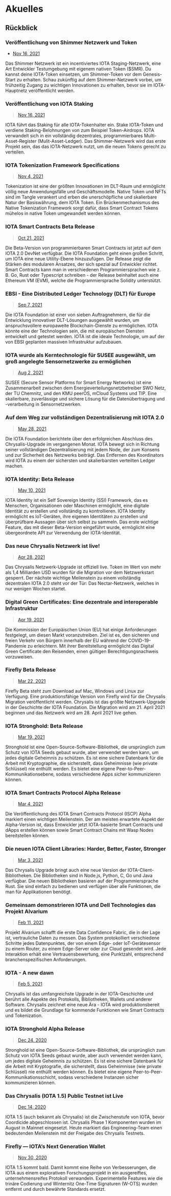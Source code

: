 # Akuelles

<!--
---article_info
title: Rückblick
author: [KI Bot]
reviews: []
---
-->

## Rückblick

### Veröffentlichung von Shimmer Netzwerk und Token

- [Nov 16, 2021](https://blog.shimmer.network/announcing-the-shimmer-network-and-token/)

Das Shimmer Netzwerk ist ein incentiviertes IOTA Staging-Netzwerk, eine Art Entwickler Testumgebung mit eigenem nativen Token ($SMR). Du kannst deine IOTA-Token einsetzen, um Shimmer-Token vor dem Genesis-Start zu erhalten. Schau zukünftig auf dem Shimmer-Netzwerk vorbei, um frühzeitig Zugang zu wichtigen Innovationen zu erhalten, bevor sie im IOTA-Hauptnetz veröffentlicht werden.


### Veröffentlichung von IOTA Staking

> [Nov 16, 2021](https://blog.iota.org/introducing-iota-staking/)

IOTA führt das Staking für alle IOTA-Tokenhalter ein. Stake IOTA-Token und verdiene Staking-Belohnungen von zum Beispiel Token-Airdrops. IOTA verwandelt sich in ein vollständig dezentrales, programmierbares Multi-Asset-Register (Mulit-Asset-Ledger). Das Shimmer-Netzwerk wird das erste Projekt sein, das das IOTA-Netzwerk nutzt, um die neuen Tokens gerecht zu verteilen.


### IOTA Tokenization Framework Specifications

> [Nov 4, 2021](https://blog.iota.org/iota-tokenization-framework-specifications/)

Tokenization ist eine der größten Innovationen im DLT-Raum und ermöglicht völlig neue Anwendungsfälle und Geschäftsmodelle. Native Token und NFTs sind im Tangle verankert und erben die unerschöpfliche und skalierbare Natur der Basiswährung, dem IOTA Token. Ein Brückenmechanismus des Native Tokenization Framework sorgt dafür, dass Smart Contract Tokens mühelos in native Token umgewandelt werden können.


### IOTA Smart Contracts Beta Release

> [Oct 21, 2021](https://blog.iota.org/iota-smart-contracts-beta-release/)

Die Beta-Version von programmierbaren Smart Contracts ist jetzt auf dem IOTA 2.0 DevNet verfügbar. Die IOTA Foundation geht einen großen Schritt, um IOTA eine neue Utility-Ebene hinzuzufügen. Der Release zeigt die Stärken des modularen Ansatzes, der sich spezial auf Entwickler richtet. Smart Contracts kann man in verschiedenen Programmiersprachen wie z. B. Go, Rust oder Typescript schreiben - der Release beinhaltet auch eine Ethereum VM (EVM), welche die Programmiersprache Solidity unterstützt.

### EBSI - Eine Distributed Ledger Technology (DLT) für Europe 

> [Sep 7, 2021](https://blog.iota.org/ebsi-building-a-distributed-ledger-technology-for-europe/)

Die IOTA Foundation ist einer von sieben Auftragnehmern, die für die Entwicklung innovativer DLT-Lösungen ausgewählt wurden, um anspruchsvollere europaweite Blockchain-Dienste zu ermöglichen. IOTA könnte eine der Technologien sein, die mit europäischen Diensten entwickelt und getestet werden. IOTA ist die ideale Technologie, um auf der von EBSI geplanten massiven Infrastruktur aufzubauen.
 

### IOTA wurde als Kerntechnologie für SUSEE ausgewählt, um groß angelegte Sensornetzwerke zu ermöglichen

> [Aug 2, 2021](https://blog.iota.org/the-iota-tangle-selected-as-core-technology-for-susee-to-enable-large-scale-sensor-networks/)

SUSEE (Secure Sensor Platforms for Smart Energy Networks) ist eine Zusammenarbeit zwischen dem Energieverteilungsnetzbetreiber SWO Netz, der TU Chemnitz, und den KMU peerOS, mCloud Systems und TIP. Eine skalierbare, zuverlässige und sichere Lösung für die Datenübertragung und -verarbeitung in Sensornetzwerken.


### Auf dem Weg zur vollständigen Dezentralisierung mit IOTA 2.0

> [May 28, 2021](https://blog.iota.org/path-towards-full-decentralization-with-iota-2-0/)

Die IOTA Foundation berichtete über den erfolgreichen Abschluss des Chrysalis-Upgrade im vergangenen Monat. IOTA bewegt sich in Richtung seiner vollständigen Dezentralisierung mit jedem Node, der zum Konsens und zur Sicherheit des Netzwerks beiträgt. Das Entfernen des Koordinators wird IOTA zu einem der sichersten und skalierbarsten verteilten Ledger machen.


### IOTA Identity: Beta Release
> [May 10, 2021](https://blog.iota.org/iota-identity-beta-release/)

IOTA Identity ist ein Self Sovereign Identity (SSI) Framework, das es Menschen, Organisationen oder Maschinen ermöglicht, eine digitale Identität zu erstellen und vollständig zu kontrollieren. IOTA Identity ermöglicht es IoT-Geräten, ihre eigenen Identitäten zu erstellen und überprüfbare Aussagen über sich selbst zu sammeln. Das erste wichtige Feature, das mit dieser Beta-Version eingeführt wurde, ermöglicht eine übergeordnete API zur Verwendung der IOTA-Identität.


### Das neue Chrysalis Netzwerk ist live!
> [Apr 28, 2021](https://blog.iota.org/the-new-chrysalis-network-is-live/)

Das Chrysalis Netzwerk-Upgrade ist offiziell live. Token im Wert von mehr als 1,4 Milliarden USD wurden für die Migration vor dem Netzwerkstart gesperrt. Der nächste wichtige Meilenstein zu einem vollständig dezentralen IOTA 2.0 steht vor der Tür: Das Nectar-Netzwerk, welches in nur wenigen Wochen startet.


### Digital Green Certificates: Eine dezentrale and interoperable Infrastruktur

> [Apr 19, 2021](https://blog.iota.org/digital-green-certificates-a-decentralized-and-interoperable-infrastructure/)

Die Kommission der Europäischen Union (EU) hat einige Anforderungen festgelegt, um diesen Markt voranzutreiben. Ziel ist es, den sicheren und freien Verkehr von Bürgern innerhalb der EU während der COVID-19-Pandemie zu erleichtern. Mit ihrer Bereitstellung ermöglicht das Digital Green Certificate den Reisenden, einen gültigen Berechtigungsnachweis vorzuweisen.


### Firefly Beta Release

> [Mar 22, 2021](https://blog.iota.org/firefly-beta-release/)

Firefly Beta steht zum Download auf Mac, Windows und Linux zur Verfügung. Eine produktionsfähige Version von Firefly wird für die Chrysalis Migration veröffentlicht werden. Chrysalis ist das größte Netzwerk-Upgrade in der Geschichte der IOTA Foundation. Die Migration wird am 21. April 2021 beginnen und das Netzwerk wird am 28. April 2021 live gehen.


### IOTA Stronghold: Beta Release

> [Mar 19, 2021](https://blog.iota.org/iota-stronghold-beta-release/)

Stronghold ist eine Open-Source-Software-Bibliothek, die ursprünglich zum Schutz von IOTA Seeds gebaut wurde, aber verwendet werden kann, um jedes digitale Geheimnis zu schützen. Es ist eine sichere Datenbank für die Arbeit mit Kryptographie, die sicherstellt, dass Geheimnisse (wie private Schlüssel) nie enthüllt werden. Es bietet eine eigene Peer-to-Peer-Kommunikationsebene, sodass verschiedene Apps sicher kommunizieren können.


### IOTA Smart Contracts Protocol Alpha Release

> [Mar 4, 2021](https://blog.iota.org/iota-smart-contracts-protocol-alpha-release/)

Die Veröffentlichung des IOTA Smart Contracts Protocol (ISCP) Alpha markiert einen wichtigen Meilenstein. Der am meisten erwartete Aspekt der Alpha-Version ist, dass Entwickler jetzt IOTA-basierte Smart Contracts und dApps erstellen können sowie Smart Contract Chains mit Wasp Nodes bereitstellen können.


### Die neuen IOTA Client Libraries: Harder, Better, Faster, Stronger
> [Mar 3, 2021](https://blog.iota.org/the-new-iota-client-libraries-harder-better-faster-stronger/)

Das Chrysalis Upgrade bringt auch eine neue Version der IOTA-Client-Bibliotheken. Die Bibliotheken sind in Node.js, Python, C, Go und Java verfügbar. Die neuen Bibliotheken basieren auf der Programmiersprache Rust. Sie sind einfach zu bedienen und verfügen über alle Funktionen, die man für Applikationen benötigt.


### Gemeinsam demonstrieren IOTA und Dell Technologies das Projekt Alvarium

> [Feb 11, 2021](https://blog.iota.org/together-iota-and-dell-technologies-demonstrate-project-alvarium/)

Projekt Alvarium schafft die erste Data Confidence Fabric, die in der Lage ist, vertrauliche Daten zu messen. Das System protokolliert verschiedene Schritte jedes Datenpunktes, der von einem Edge- oder IoT-Gerätesensor zu einem Router, zu einem Edge-Server oder zur Cloud gesendet wird. Jede Interaktion erhält eine Vertrauensbewertung, eine Punktzahl, entsprechend branchenspezifischen Anforderungen.


### IOTA - A new dawn

> [Feb 5, 2021](https://blog.iota.org/iota-chrysalis-a-new-dawn/)

Chrysalis ist das umfangreichste Upgrade in der IOTA-Geschichte und berührt alle Aspekte des Protokolls, Bibliotheken, Wallets und anderer Software. Chrysalis zeichnet eine neue Ära - IOTA wird produktionsbereit und es bildet die Grundlage für kommende Funktionen wie Smart Contracts und Tokenization.


### IOTA Stronghold Alpha Release

> [Dec 24, 2020](https://blog.iota.org/stronghold-alpha-release/)

Stronghold ist eine Open-Source-Software-Bibliothek, die ursprünglich zum Schutz von IOTA Seeds gebaut wurde, aber auch verwendet werden kann, um jedes digitale Geheimnis zu schützen. Es ist eine sichere Datenbank für die Arbeit mit Kryptografie, die sicherstellt, dass Geheimnisse (wie private Schlüssel) nie enthüllt werden können. Es bietet eine eigene Peer-to-Peer-Kommunikationsschicht, sodass verschiedene Instanzen sicher kommunizieren können.


### Das Chrysalis (IOTA 1.5) Public Testnet ist Live

> [Dec 14, 2020](https://blog.iota.org/chrysalis-phase-2-testnet-out-now/)

IOTA 1.5 (auch bekannt als Chrysalis) ist die Zwischenstufe von IOTA, bevor Coordicide abgeschlossen ist. Chrysalis Phase 1 Komponenten wurden im August in Mainnet eingesetzt. Heute markiert das Engineering-Team einen bedeutenden Meilenstein mit der Freigabe des Chrysalis Testnets.


### Firefly — IOTA’s Next Generation Wallet

> [Nov 30, 2020](https://blog.iota.org/firefly-iota-next-generation-wallet-26bdd4d01510/)

IOTA 1.5 kommt bald. Damit kommt eine Reihe von Verbesserungen, die IOTA aus einem explorativen Forschungsprojekt in ein ausgereiftes, unternehmensreifes Protokoll verwandeln. Experimentelle Features wie die trinäre Codierung und Winternitz One-Time Signaturen (W-OTS) wurden entfernt und durch bewährte Standards ersetzt.
